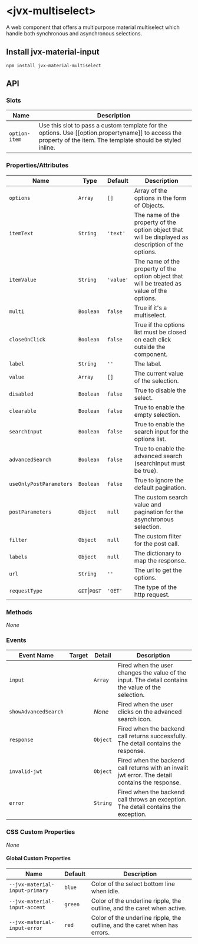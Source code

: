# \<jvx-multiselect\>

A web component that offers a multipurpose material multiselect which handle both synchronous and asynchronous selections.

## Install jvx-material-input

```
npm install jvx-material-multiselect
```

## API

### Slots
| Name           | Description
| -------------- | -----------
| `option-item`  | Use this slot to pass a custom template for the options. Use [[option.propertyname]] to access the property of the item. The template should be styled inline.


### Properties/Attributes
| Name                    | Type             | Default  | Description
| ----------------------- | ---------------- | ---------| ---------------------------------------------------------------------------
| `options`               | `Array`          | `[]`     | Array of the options in the form of Objects.
| `itemText`              | `String`         | `'text'` | The name of the property of the option object that will be displayed as description of the options.
| `itemValue`             | `String`         | `'value'`| The name of the property of the option object that will be treated as value of the options.
| `multi`                 | `Boolean`        | `false`  | True if it's a multiselect.
| `closeOnClick`          | `Boolean`        | `false`  | True if the options list must be closed on each click outside the component.
| `label`                 | `String`         | `''`     | The label.
| `value`                 | `Array`          | `[]`     | The current value of the selection.
| `disabled`              | `Boolean`        | `false`  | True to disable the select.
| `clearable`             | `Boolean`        | `false`  | True to enable the empty selection.
| `searchInput`           | `Boolean`        | `false`  | True to enable the search input for the options list.
| `advancedSearch`        | `Boolean`        | `false`  | True to enable the advanced search (searchInput must be true).
| `useOnlyPostParameters` | `Boolean`        | `false`  | True to ignore the default pagination.
| `postParameters`        | `Object`         | `null`   | The custom search value and pagination for the asynchronous selection.
| `filter`                | `Object`         | `null`   | The custom filter for the post call.
| `labels`                | `Object`         | `null`   | The dictionary to map the response.
| `url`                   | `String`         | `''`     | The url to get the options.
| `requestType`           | `GET`&#124;`POST`| `'GET'`  | The type of the http request.

### Methods
*None*

### Events

| Event Name            | Target        | Detail  | Description
| --------------------- | ------------- | ------- | -----------
| `input`               |               | `Array` | Fired when the user changes the value of the input. The detail contains the value of the selection.
| `showAdvancedSearch`  |               | *None*  | Fired when the user clicks on the advanced search icon.
| `response`            |               | `Object`| Fired when the backend call returns successfully. The detail contains the response.
| `invalid-jwt`         |               | `Object`| Fired when the backend call returns with an invalit jwt error. The detail contains the response.
| `error`               |               | `String`| Fired when the backend call throws an exception. The detail contains the exception.

### CSS Custom Properties
*None*

#### Global Custom Properties

| Name                                              | Default               | Description
| ------------------------------------------------- | --------------------- |------------
| `--jvx-material-input-primary`                    | `blue`                | Color of the select bottom line when idle.
| `--jvx-material-input-accent`                     | `green`               | Color of the underline ripple, the outline, and the caret  when active.
| `--jvx-material-input-error`                      | `red`                 | Color of the underline ripple, the outline, and the caret when has errors.
